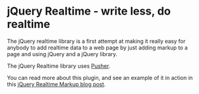 # jQuery Realtime - write less, do realtime

The jQuery realtime library is a first attempt at making it really easy for anybody to add realtime data to a web page by just adding markup to a page and using jQuery and a jQuery library.

The jQuery Realtime library uses [Pusher](http://pusher.com).

You can read more about this plugin, and see an example of it in action in this [jQuery Realtime Markup blog post](http://leggetter.github.com/jquery.realtime/examples/blog.html).
